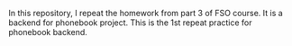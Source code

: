 In this repository, I repeat the homework from part 3 of FSO course. It is a backend for phonebook project.
This is the 1st repeat practice for phonebook backend.
